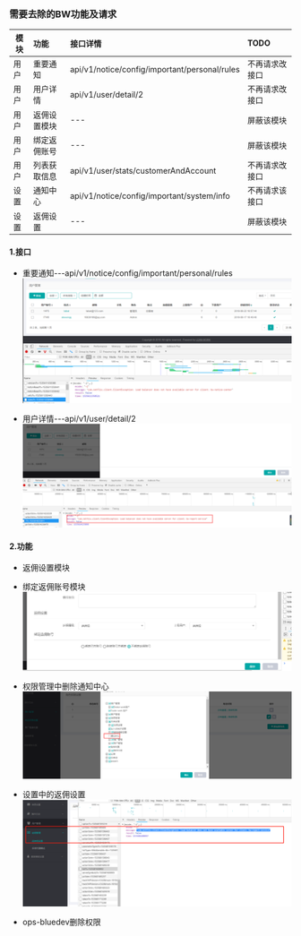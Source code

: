 ### 需要去除的BW功能及请求

模块|功能|接口详情|TODO
---|:---|:---|:---
用户|重要通知|api/v1/notice/config/important/personal/rules|不再请求改接口
用户|用户详情|api/v1/user/detail/2|不再请求改接口
用户|返佣设置模块|---|屏蔽该模块
用户|绑定返佣账号|---|屏蔽该模块
用户|列表获取信息|api/v1/user/stats/customerAndAccount|不再请求改接口
设置|通知中心|api/v1/notice/config/important/system/info|不再请求该接口
设置|返佣设置|---|屏蔽该模块

#### 1.接口
- 重要通知---api/v1/notice/config/important/personal/rules
![用户列表](https://github.com/GrandyLee/MarkDownNotes/blob/master/LeanWork/pics/%E7%94%A8%E6%88%B7%E5%88%97%E8%A1%A8%E7%95%8C%E9%9D%A2.png?raw=true)

* 用户详情---api/v1/user/detail/2 
![用户详情](https://github.com/GrandyLee/MarkDownNotes/blob/master/LeanWork/pics/%E7%94%A8%E6%88%B7%E8%AF%A6%E6%83%85%E7%95%8C%E9%9D%A2.png?raw=true)


#### 2.功能
- 返佣设置模块
- 绑定返佣账号模块
![返佣模块](https://github.com/GrandyLee/MarkDownNotes/blob/master/LeanWork/pics/%E7%94%A8%E6%88%B7%E8%BF%94%E4%BD%A3.png?raw=true)

- 权限管理中删除通知中心
![通知中心](https://github.com/GrandyLee/MarkDownNotes/blob/master/LeanWork/pics/%E6%9D%83%E9%99%90%E8%AE%BE%E7%BD%AE.png?raw=true)

- 设置中的返佣设置
![返佣设置](https://github.com/GrandyLee/MarkDownNotes/blob/master/LeanWork/pics/%E8%BF%94%E4%BD%A3%E8%AE%BE%E7%BD%AE.png?raw=true)

- ops-bluedev删除权限

